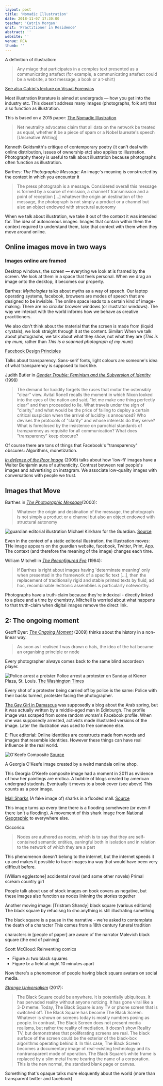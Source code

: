 ```yaml
---
layout: post
title: 'Nomadic Illustration'
date: 2018-11-07 17:30:00
teacher: 'Catrin Morgan'
unit: 'Practitioner in Residence'
abstract: ''
website: ''
venue: RCA
thumb: ''
---
```


A definition of illustration:

> Any miage that participates in a comples text presented as a communicating artefact (for example, a communicating artefact could be a website, a text message, a book or a t-shirt)

[See also Catrin's lecture on Visual Forensics](http://www.maxkohler.com/2018/visual-forensics/#october-19-2018)

Most illustration literature is aimed at undergrads — how you get into the industry etc. This doesn't address many images (photographs, folk art) that also function as illustration.

This is based on a 2015 paper: [The Nomadic Illustration](https://scholar.google.co.uk/scholar?cluster=6262916179018456262&hl=en&as_sdt=0,5)

> Net neutrality advocates claim that all data on the network be treated as equal, whether it be a piece of spam or a Nobel laureate's speech
> [Uncreative Writing]

Kenneth Goldsmith's critique of contemporary poetry (it can't deal with online distribution, issues of ownership etc) also applies to illustration. Photography theory is useful to talk about illustration because photographs often function as illustration.

Barthes: _The Photographic Message_: An image's meaning is constructed by the context in which you encounter it

> The press photograph is a message. Considered overall this message is formed by a source of emission, a channel f transmission and a point of reception […] whatever the origin an destination of the message, the photograph is not simply a product or a channel but also an object endowed with structural autonomy

When we talk about illustration, we take it out of the context it was intended for. The idea of autonomous images: Images that contain within them the context required to understand them, take that context with them when they move around online.

## Online images move in two ways

### Images online are framed

Desktop windows, the screen — everyting we look at is framed by the screen. We look at them in a space that feels personal. When we drag an image onto the desktop, it becomes our property.

Barthes: _Mythologies_ talks about myths as a way of speech. Our laptop operating systems, facebook, browsers are modes of speech that are designed to be invisible. The online space leads to a certain kind of image-making: There are no circular browser windows (or illustrator windows). The way we interact with the world informs how we behave as creative practitioners.

We also don't think about the material that the screen is made from (liquid crystals), we look straight through it at the content. Similar: When we talk about photograohs, we talk about what they show, not what they are (_This is my mum_, rather than _This is a scanned photograph of my mum_)

[Facebook Design Principles](https://www.facebook.com/notes/facebook-design/facebook-design-principles/118951047792/)

Talks about transparency. Sans-serif fonts, light colours are someone's idea of what transparency is supposed to look like.

Judith Butler in _[Gender Trouble: Feminism and the Subversion of Identity](https://selforganizedseminar.files.wordpress.com/2011/07/butler-gender_trouble.pdf)_ (1999)

> The demand for lucidity forgets the ruses that motor the ostensibly "clear" view. Avital Ronell recalls the moment in which Nixon looked into the eyes of the nation and said, "let me make one thing perfectly clear" and then proceeded to lie. What travels under the sign of "clarity," and what would be the price of failing to deploy a certain critical suspicion when the arrival of lucidity is announced? Who devises the protocols of "clarity" and whose interests do they serve? What is foreclosed by the insistence on parochial standards of transparency as requisite for all communication? What does "transparency" keep obscure?

Of course there are tons of things that Facebook's "transparency" obscures: Algorithms, monetization.

_[In defense of the Poor Image](https://www.e-flux.com/journal/10/61362/in-defense-of-the-poor-image/)_ (2009) talks about how 'low-fi' images have a Walter Benjamin aura of authenticity. Contrast between real people's images and advertising on instagram. We associate low-quality images with conversations with people we trust.

## Images that Move

Barthes in _[The Photographic Message](https://monoskop.org/images/5/59/Barthes_Photographic_Message.pdf)_(2000):

> Whatever the origin and destination of the message, the photograph is not simply a product or a channel but also an object endowed with structural autonomy

![guardian editorial illustration](/assets/notes/guardian.png)
Michael Kirkham for the Guardian. [Source](https://www.theguardian.com/money/2018/oct/10/shrinking-homes-affect-health-shoebox-britain)

Even in the context of a static editorial illustration, the illustration moves: THe image appears on the guardian website, facebook, Twitter, Print, App. The context (and therefore the meaning of the image) changes each time.

William Mitchell in _[The Reconfigured Eye](https://mitpress.mit.edu/books/reconfigured-eye)_ (1994):

> If Barthes is right about images having 'determinate meaning' only when presented in the framework of a specific text […], then the replacement of traditionally rigid and stable printed texts by fluid, ad hoc, recombinable lectronic assemblies is particularly noteworthy.

Photographs have a truth-claim because they're indexical - directly linked to a place and a time by chemistry. Mitchell is worried about what happens to that truth-claim when digital images remove the direct link.

## 2: The ongoing moment

Geoff Dyer: _[The Ongoing Moment]()_ (2009) thinks about the history in a non-linear way.

> As soon as I realised I was drawn o hats, the idea of the hat became an organising principle or node

Every photographer always comes back to the same blind accordeon player.

![Police arrest a protster](/assets/notes/protestor.jpg)
Police arrest a protester on Sunday at Kiener Plaza, St. Louis. [The Washington Times](https://www.washingtontimes.com/news/2014/dec/1/david-brooks-columnist-whites-have-to-go-the-extra/)

Every shot of a protester being carried off by police is the same: Police with their backs turned, protester facing the photographer.

[The Gay Girl in Damascus](https://www.newyorker.com/books/page-turner/how-to-hoax-yourself-gay-girl-in-damascus) was supposedly a blog about the Arab spring, but it was actually written by a middle-aged man in Edinburgh. The profile image was scraped from some random woman's Facebook profile. When she was supposedly arrested, activists made illustrated versions of the image. Later the illustration was used to free someone else.

E-Flux editorial: Online identities are constructs made from words and images that resemble identities. However these things can have real influence in the real world.

![O'Keefe Composite](/assets/notes/o-keefe-cover.jpg)
[Source](https://broadviewpress.com/product/contemporary-feminist-theory-and-activism/?ph=9aca224f1207703b2563bc35#tab-description)

A Georgia O'Keefe image created by a weird mandala online shop.

This Georgia O'Keefe composite image had a moment in 2011 as evidence of how her paintings are erotica. A bubble of blogs created by american undergrad students. Eventually it moves to a book cover (see above) This counts as a poor image.

[Mall Sharks](/assets/notes/mall-shark.jpg)
(A fake image of) sharks in a flooded mall. [Source](https://www.internetmarketinginc.com/blog/collapse-of-shark-tanks-in-scientific-center-in-kuwait/)

This image turns up every time there is a flooding somehwere (or even if there isn't a flooding). A movement of this shark image from [National Geographic](https://www.nationalgeographic.com/animals/2018/07/great-white-shark-meme-news-photography-animals-peschak/) to everywhere else.

Ciccorico:

> Nodes are authored as nodes, which is to say that they are self-contained semantic entities, eaningful both in isolation and in relation to the network of which they are a part

This phenomenon doesn't belong to the internet, but the internet speeds it up and makes it possible to trace images ina way that would have been very difficult before.

[William egglestone]
accidental novel (and some other novels)
Primal scream country girl

People talk about use of stock images on book covers as negative, but these images also function as nodes linkning the stories together

Another moving image:
[Tristram Shandy] black square (various editions)
The black square by refucisng to sho anything is still illustrating something

The black square is a pause in the narrative - we're asked to contemplate the death of a character
This comes from a 18th century funeral tradition

characters in [people of paper] are aware of the narrator
Malevich black square (the end of paining)

Scott McCloud: Reinventing comics

- Figure a: two black squares
- Figure b: a field at night 10 minutes apart

Now there's a phenomenon of people having black square avatars on social media.

_[Strange Universalism](https://www.e-flux.com/journal/86/162860/editorial-strange-universalism/)_ (2017):

> The Black Square could be anywhere. It is potentially ubiquitous. It has pervaded reality without anyone noticing. It has gone viral like a 3-D meme. Today, The Black Square is any TV or phone screen that is switched off. The Black Square has become The Black Screen. Whatever is shown on screens today is mostly numbers posing as people. In contrast, The Black Screen does not present media realisms, but rather the reality of mediation. It doesn’t show Reality TV, but demonstrates that proliferating screens are real. The black surface of the screen could be the exterior of the black-box algorithms operating behind it. In this case, The Black Screen becomes a documentary image of real-existing technology and its nontransparent mode of operation. The Black Square’s white frame is replaced by a slim metal frame bearing the name of a corporation. This is the new normal, the standard blank page or canvas.

Something that's opaque talks more eloquently about the world (more than transparent twitter and facebook)
